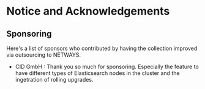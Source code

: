 # Notice and Acknowledgements #

## Sponsoring ##

Here's a list of sponsors who contributed by having the collection improved via outsourcing to NETWAYS.

* CID GmbH : Thank you so much for sponsoring. Especially the feature to have different types of Elasticsearch nodes in the cluster and the ingetration of rolling upgrades.
